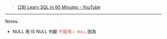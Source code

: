 >  [(28) Learn SQL In 60 Minutes - YouTube](https://www.youtube.com/watch?v=p3qvj9hO_Bo)

---
Notes:

- NULL
	用 IS NULL 判斷
	<font color="#c0504d">不能用 `= NULL`</font> 因為